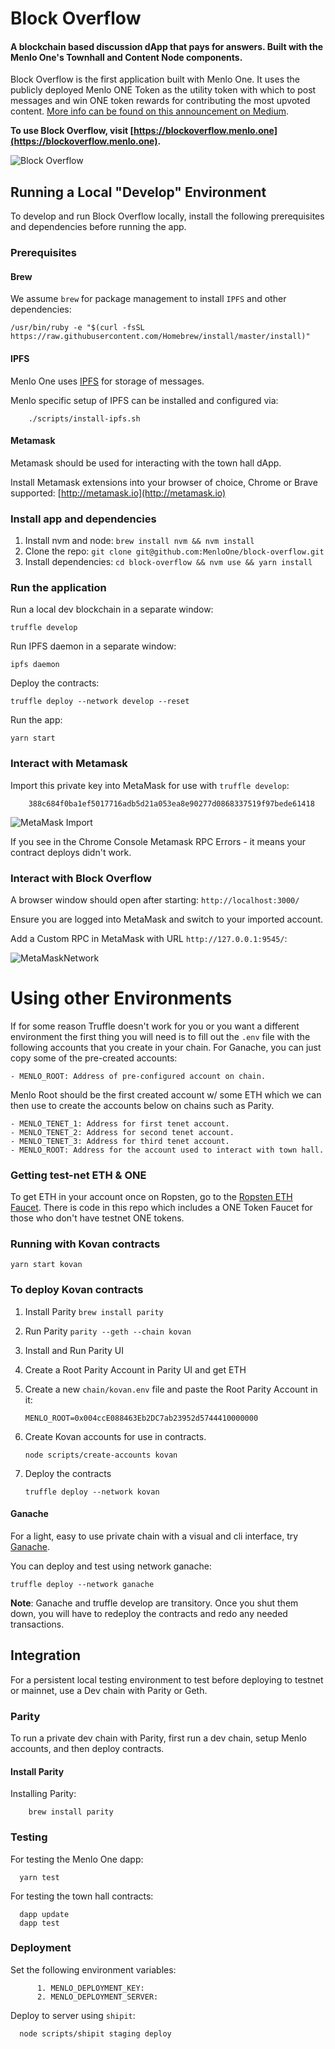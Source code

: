 # Block Overflow
#### A blockchain based discussion dApp that pays for answers. Built with the Menlo One's Townhall and Content Node components.


Block Overflow is the first application built with Menlo One. It uses the publicly deployed Menlo ONE Token as the utility token with which to post messages and win ONE token rewards for contributing the most upvoted content. [More info can be found on this announcement on Medium](https://medium.com/menlo-one/menlo-one-announces-block-overflow-a-blockchain-stack-overflow-that-pays-for-answers-550a8c259183).

**To use Block Overflow, visit [https://blockoverflow.menlo.one](https://blockoverflow.menlo.one).** 


![Block Overflow](https://cdn-images-1.medium.com/max/1000/1*8NGIONEC_UTSsorp_2mpsg.jpeg)

## Running a Local "Develop" Environment

To develop and run Block Overflow locally, install the following prerequisites and dependencies before running the app.

### Prerequisites

#### Brew

We assume `brew` for package management to install `IPFS` and other dependencies:

    /usr/bin/ruby -e "$(curl -fsSL https://raw.githubusercontent.com/Homebrew/install/master/install)"

#### IPFS

Menlo One uses [IPFS](https://ipfs.io/) for storage of messages.

Menlo specific setup of IPFS can be installed and configured via:

        ./scripts/install-ipfs.sh

#### Metamask

Metamask should be used for interacting with the town hall dApp.

Install Metamask extensions into your browser of choice, Chrome or Brave supported: [http://metamask.io](http://metamask.io)


### Install app and dependencies

1. Install nvm and node: `brew install nvm && nvm install`
2. Clone the repo: `git clone git@github.com:MenloOne/block-overflow.git`
3. Install dependencies: `cd block-overflow && nvm use && yarn install`

### Run the application

Run a local dev blockchain in a separate window:

```truffle develop```

Run IPFS daemon in a separate window: 

```ipfs daemon```

Deploy the contracts: 

```truffle deploy --network develop --reset```

Run the app: 

```yarn start```

### Interact with Metamask

Import this private key into MetaMask for use with `truffle develop`:

        388c684f0ba1ef5017716adb5d21a053ea8e90277d0868337519f97bede61418

![MetaMask Import](https://www.dropbox.com/s/aqmmv5xk67haqwn/import-account.png?raw=1)

If you see in the Chrome Console Metamask RPC Errors - it means your contract deploys didn't work.

### Interact with Block Overflow

A browser window should open after starting: `http://localhost:3000/`

Ensure you are logged into MetaMask and switch to your imported account.

Add a Custom RPC in MetaMask with URL `http://127.0.0.1:9545/`:

![MetaMaskNetwork](https://www.dropbox.com/s/gtjut6mz97owleo/MetaMaskNetwork.png?raw=1)



# Using other Environments

If for some reason Truffle doesn't work for you or you want a different environment the first thing you will need is to fill out the `.env` file with the following accounts that you create in your chain. For Ganache, you can just copy some of the pre-created accounts:


    - MENLO_ROOT: Address of pre-configured account on chain.

Menlo Root should be the first created account w/ some ETH which we can then use to
create the accounts below on chains such as Parity.
     
    - MENLO_TENET_1: Address for first tenet account.
    - MENLO_TENET_2: Address for second tenet account.
    - MENLO_TENET_3: Address for third tenet account.
    - MENLO_ROOT: Address for the account used to interact with town hall.



### Getting test-net ETH & ONE

To get ETH in your account once on Ropsten, go to the [Ropsten ETH Faucet](http://faucet.ropsten.be:3001/). There is code in this repo which includes a ONE Token Faucet for those who don't have testnet ONE tokens.

### Running with Kovan contracts

`yarn start kovan`



### To deploy Kovan contracts


1. Install Parity `brew install parity`
2. Run Parity `parity --geth --chain kovan`
3. Install and Run Parity UI
4. Create a Root Parity Account in Parity UI and get ETH 
5. Create a new `chain/kovan.env` file and paste the Root Parity Account in it:
 
    `MENLO_ROOT=0x004ccE088463Eb2DC7ab23952d5744410000000`

6. Create Kovan accounts for use in contracts.  

     `node scripts/create-accounts kovan` 

7. Deploy the contracts

      `truffle deploy --network kovan`
      
      

#### Ganache

For a light, easy to use private chain with a visual and cli interface,
try [Ganache](http://truffleframework.com/ganache/).

You can deploy and test using network ganache:

    truffle deploy --network ganache

**Note**: Ganache and truffle develop are transitory. Once you shut them down,
you will have to redeploy the contracts and redo any needed transactions.

## Integration

For a persistent local testing environment to test before deploying to
testnet or mainnet, use a Dev chain with Parity or Geth.


### Parity

To run a private dev chain with Parity, first run a dev chain, setup Menlo accounts, and
then deploy contracts.

#### Install Parity

Installing Parity:

        brew install parity


### Testing

For testing the Menlo One dapp:

      yarn test

For testing the town hall contracts:

      dapp update
      dapp test

### Deployment

Set the following environment variables:

          1. MENLO_DEPLOYMENT_KEY:
          2. MENLO_DEPLOYMENT_SERVER:

Deploy to server using `shipit`:

      node scripts/shipit staging deploy



